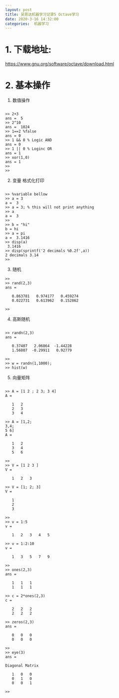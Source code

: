 ```yaml
---
layout: post
title: 吴恩达机器学习记录5 Octave学习
date: 2020-3-16 14:32:00
categories:  机器学习
---
```

# 1. 下载地址:
https://www.gnu.org/software/octave/download.html


# 2. 基本操作

1.  数值操作

```shell

>> 2+3
ans =  5
>> 2^10
ans =  1024
>> 1==2 %false
ans = 0
>> 1 && 0 % Logic AND
ans = 0
>> 1 || 0 % Loginc OR
ans = 1
>> xor(1,0)
ans = 1
>>
>>
```

2. 变量 格式化打印

```shell

>> %variable bellow
>> a = 3
a =  3
>> a = 3; % this will not print anything
>> a
a =  3
>>
>> b = "hi"
b = hi
>> a = pi
a =  3.1416
>> disp(a)
 3.1416
>> disp(sprintf('2 decimals %0.2f',a))
2 decimals 3.14
>>

```


3. 随机

```shell
>> 
>> rand(2,3)
ans =

   0.863781   0.974177   0.459274
   0.022731   0.613962   0.152862

>>

```


4. 高斯随机


```shell

>> randn(2,3)
ans =

   0.37407   2.06864  -1.44228
   1.56807  -0.29911   0.92779

>>
>> w = randn(1,1000);
>> hist(w)
```

5. 向量矩阵
```shell

>> A = [1 2 ; 2 3; 3 4]
A =

   1   2
   2   3
   3   4

>> A = [1,2;
3,4;
5 6]
A =

   1   2
   3   4
   5   6

>>
>> V = [1 2 3 ]
V =

   1   2   3

>> V = [1; 2; 3]
V =

   1
   2
   3

>>
>> v = 1:5
v =

   1   2   3   4   5

>> v = 1:2:10
v =

   1   3   5   7   9

>>
>> ones(2,3)
ans =

   1   1   1
   1   1   1

>> c = 2*ones(2,3)
c =

   2   2   2
   2   2   2

>> zeros(2,3)
ans =

   0   0   0
   0   0   0

>>
>> eye(3)
ans =

Diagonal Matrix

   1   0   0
   0   1   0
   0   0   1

>>

```